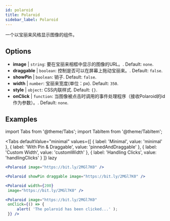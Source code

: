 ```yaml
---
id: polaroid
title: Polaroid
sidebar_label: Polaroid
---
```


一个以宝丽来风格显示图像的组件。

## Options

* __image__ | `string`: 要在宝丽来相框中显示的图像的URL。. Default: `none`.
* __draggable__ | `boolean`: 控制是否可以在屏幕上拖动宝丽来。. Default: `false`.
* __showPin__ | `boolean`: 销子. Default: `false`.
* __width__ | `number`: 宝丽来宽度(单位：px). Default: `350`.
* __style__ | `object`: CSS内联样式. Default: `{}`.
* __onClick__ | `function`: 当图像被点击时调用的事件处理程序（接收Polaroid的id作为参数）。. Default: `none`.


## Examples

import Tabs from '@theme/Tabs';
import TabItem from '@theme/TabItem';

<Tabs
    defaultValue="minimal"
    values={[
        { label: 'Minimal', value: 'minimal' },
        { label: 'With Pin & Draggable', value: 'pinnedAndDraggable' },
        { label: 'Custom Width', value: 'customWidth' },
        { label: 'Handling Clicks', value: 'handlingClicks' }
    ]}
    lazy
>

<TabItem value="minimal">

```jsx live
<Polaroid image="https://bit.ly/2MGl7K0" />
```

</TabItem>

<TabItem value="pinnedAndDraggable">

```jsx live
<Polaroid showPin draggable image="https://bit.ly/2MGl7K0" />
```

</TabItem>

<TabItem value="customWidth">

```jsx live
<Polaroid width={200}
 image="https://bit.ly/2MGl7K0" />
```

</TabItem>

<TabItem value="handlingClicks">

```jsx live
<Polaroid image="https://bit.ly/2MGl7K0" 
 onClick={() => {
     alert( 'The polaroid has been clicked...' );
 }} />
```

</TabItem>

</Tabs>
